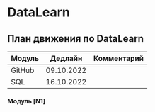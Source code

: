 # DataLearn

## План движения по DataLearn 
Модуль | Дедлайн        | Комментарий
-------|:--------------:|-------------------:
GitHub | 09.10.2022     | 
SQL    | 16.10.2022     | 

#### Модуль [N1]